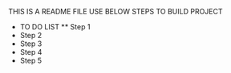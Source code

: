 THIS IS A README FILE
USE BELOW STEPS TO BUILD PROJECT

* TO DO LIST
** Step 1
* Step 2
* Step 3
* Step 4
* Step 5
